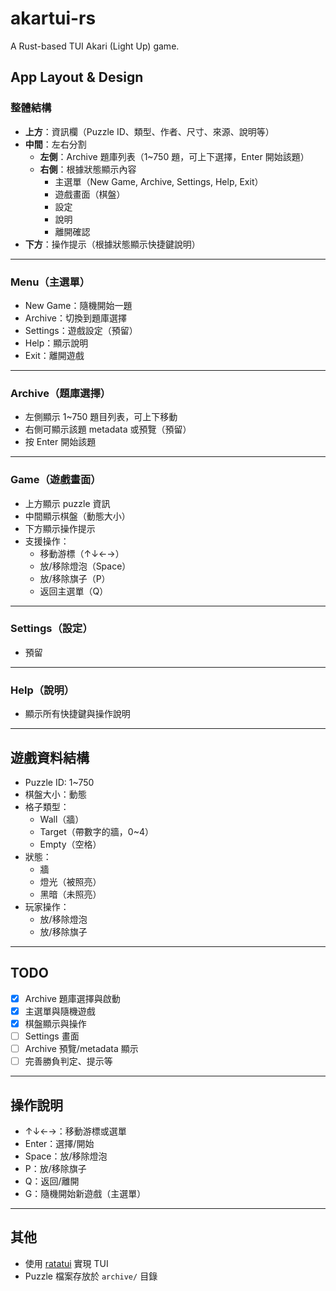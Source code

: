 # akartui-rs

A Rust-based TUI Akari (Light Up) game.

## App Layout & Design

### 整體結構

- **上方**：資訊欄（Puzzle ID、類型、作者、尺寸、來源、說明等）
- **中間**：左右分割
    - **左側**：Archive 題庫列表（1~750 題，可上下選擇，Enter 開始該題）
    - **右側**：根據狀態顯示內容
        - 主選單（New Game, Archive, Settings, Help, Exit）
        - 遊戲畫面（棋盤）
        - 設定
        - 說明
        - 離開確認
- **下方**：操作提示（根據狀態顯示快捷鍵說明）

---

### Menu（主選單）

- New Game：隨機開始一題
- Archive：切換到題庫選擇
- Settings：遊戲設定（預留）
- Help：顯示說明
- Exit：離開遊戲

---

### Archive（題庫選擇）

- 左側顯示 1~750 題目列表，可上下移動
- 右側可顯示該題 metadata 或預覽（預留）
- 按 Enter 開始該題

---

### Game（遊戲畫面）

- 上方顯示 puzzle 資訊
- 中間顯示棋盤（動態大小）
- 下方顯示操作提示
- 支援操作：
    - 移動游標（↑↓←→）
    - 放/移除燈泡（Space）
    - 放/移除旗子（P）
    - 返回主選單（Q）

---

### Settings（設定）

- 預留

---

### Help（說明）

- 顯示所有快捷鍵與操作說明

---

## 遊戲資料結構

- Puzzle ID: 1~750
- 棋盤大小：動態
- 格子類型：
    - Wall（牆）
    - Target（帶數字的牆，0~4）
    - Empty（空格）
- 狀態：
    - 牆
    - 燈光（被照亮）
    - 黑暗（未照亮）
- 玩家操作：
    - 放/移除燈泡
    - 放/移除旗子

---

## TODO

- [x] Archive 題庫選擇與啟動
- [x] 主選單與隨機遊戲
- [x] 棋盤顯示與操作
- [ ] Settings 畫面
- [ ] Archive 預覽/metadata 顯示
- [ ] 完善勝負判定、提示等

---

## 操作說明

- ↑↓←→：移動游標或選單
- Enter：選擇/開始
- Space：放/移除燈泡
- P：放/移除旗子
- Q：返回/離開
- G：隨機開始新遊戲（主選單）

---

## 其他

- 使用 [ratatui](https://github.com/ratatui-org/ratatui) 實現 TUI
- Puzzle 檔案存放於 `archive/` 目錄
